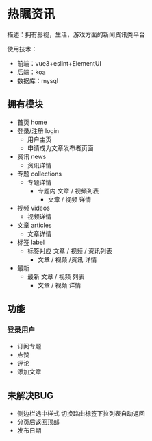 # 热瞩资讯
描述：拥有影视，生活，游戏方面的新闻资讯类平台

使用技术：

* 前端：vue3+eslint+ElementUI
* 后端：koa
* 数据库：mysql



## 拥有模块

* 首页 home
* 登录/注册 login
  * 用户主页
  * 申请成为文章发布者页面
* 资讯 news
  * 资讯详情
* 专题 collections
  * 专题详情
    * 专题内 文章 / 视频列表
      * 文章 / 视频 详情
* 视频 videos
  * 视频详情
* 文章 articles
  * 文章详情
* 标签 label
  * 标签对应 文章 / 视频 / 资讯列表
    * 文章 / 视频 /资讯 详情
* 最新
  * 最新 文章 / 视频 列表
    * 文章 / 视频 详情



## 功能

### 登录用户

* 订阅专题
* 点赞
* 评论
* 添加文章



## 未解决BUG

* 侧边栏选中样式 切换路由标签下拉列表自动返回
* 分页后返回顶部
* 发布日期
